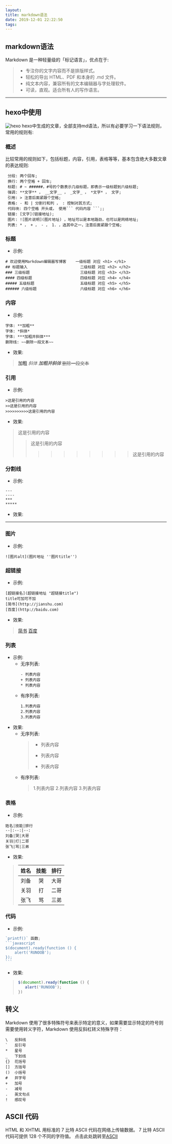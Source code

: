 ```yaml
---
layout: 
title: markdown语法
date: 2019-12-01 22:22:50
tags:
---
```

<meta name="referrer" content="no-referrer"/>



## markdown语法

Markdown 是一种轻量级的「标记语言」，优点在于:
>* 专注你的文字内容而不是排版样式。
>* 轻松的导出 HTML、PDF 和本身的 .md 文件。
>* 纯文本内容，兼容所有的文本编辑器与字处理软件。
>* 可读，直观。适合所有人的写作语言。
***********
## hexo中使用
![hexo](https://limengtupian.oss-cn-beijing.aliyuncs.com/hexo.png)
hexo中生成的文章，全部支持md语法，所以有必要学习一下语法规则，常用的规则有:
<!-- more -->

### 概述
比较常用的规则如下，包括标题，内容，引用，表格等等，基本包含绝大多数文章的表达规则:
```
 分段: 两个回车;
 换行: 两个空格 + 回车;
 标题: # ~ ######，#号的个数表示几级标题，即表示一级标题到六级标题;
 强调: **文字** ， __文字__ ， _文字_ ， *文字* ， 文字;
 引用: > 注意后面紧跟个空格;
 表格: - 和 | 分割行和列 ， : 控制对其方式;
 代码块: 四个空格 开头或， 使用``` 代码内容 ```;;
 链接: [文字](链接地址);
 图片: ![图片说明](图片地址) ，地址可以是本地路劲，也可以是网络地址;
 列表: * ， + ， - ， 1. ，选其中之一，注意后面紧跟个空格;
```
### 标题
* 示例:
```
# 欢迎使用Markdown编辑器写博客    一级标题 对应 <h1> </h1>
## 标题输入                       二级标题 对应 <h2> </h2>
### 三级标题                      三级标题 对应 <h3> </h3>
#### 四级标题                     四级标题 对应 <h4> </h4>
##### 五级标题                    五级标题 对应 <h5> </h5>
###### 六级标题                   六级标题 对应 <h6> </h6>
```

### 内容
* 示例:
```
字体: **加粗** 
字体: *斜体* 
字体: ***加粗并斜体*** 
删除线: ~~删除一段文本~~
```
* 效果:
>**加粗** 
>*斜体*
>***加粗并斜体***
>~~删除一段文本~~


### 引用
* 示例:
```
>这是引用的内容
>>这是引用的内容
>>>>>>>>>>这是引用的内容
```
* 效果:
>这是引用的内容
>>这是引用的内容
>>
>>>>>>>>>>这是引用的内容

### 分割线
* 示例:
```
---
----
***
*****
```
* 效果:

- - -

### 图片
* 示例:
```
![图片alt](图片地址 ''图片title'')
```


### 超链接
* 示例: 
```
[超链接名](超链接地址 "超链接title")
title可加可不加
[简书](http://jianshu.com)
[百度](http://baidu.com)
```
* 效果:
>[简书](http://jianshu.com)
>[百度](http://baidu.com)
### 列表
* 示例:
   * 无序列表:
      ```
      - 列表内容
      + 列表内容
      * 列表内容
      ```
   * 有序列表:
      ```
      1.列表内容
      2.列表内容
      3.列表内容
      ```
* 效果:
   * 无序列表:
      >- 列表内容
      >+ 列表内容
      >* 列表内容
   * 有序列表:
      >1.列表内容
      >2.列表内容
      >3.列表内容
### 表格
* 示例:
```
姓名|技能|排行
--|:--:|--:
刘备|哭|大哥
关羽|打|二哥
张飞|骂|三弟
```
* 效果:
>姓名|技能|排行
>--|:--:|--:
>刘备|哭|大哥
>关羽|打|二哥
>张飞|骂|三弟  
### 代码
* 示例:
```js
`printf()` 函数;
​```javascript
$(document).ready(function () {
    alert('RUNOOB');
});
​```
```
* 效果:
>```javascript
>$(document).ready(function () {
>    alert('RUNOOB');
>})
>```

## 转义
Markdown 使用了很多特殊符号来表示特定的意义，如果需要显示特定的符号则需要使用转义字符，Markdown 使用反斜杠转义特殊字符：
```
\   反斜线
`   反引号
*   星号
_   下划线
{}  花括号
[]  方括号
()  小括号
#   井字号
+   加号
-   减号
.   英文句点
!   感叹号
```
## ASCII 代码
HTML 和 XHTML 用标准的 7 比特 ASCII 代码在网络上传输数据。
7 比特 ASCII 代码可提供 128 个不同的字符值。
点击此处跳转至[ASCII](http://www.w3chtml.com/html/ref/ascii.html)